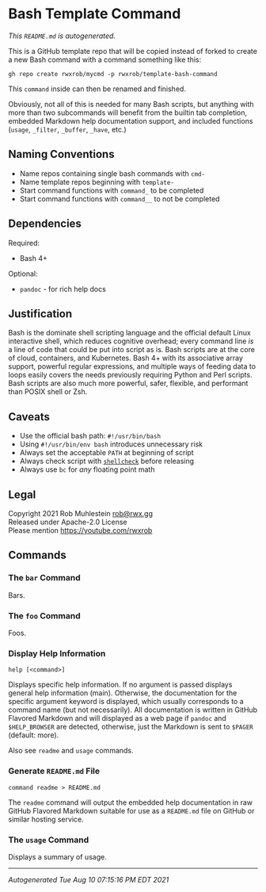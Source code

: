 # Bash Template Command

*This `README.md` is autogenerated.*

This is a GitHub template repo that will be copied instead of forked to
create a new Bash command with a command something like this:

```
gh repo create rwxrob/mycmd -p rwxrob/template-bash-command
```

This `command` inside can then be renamed and finished.

Obviously, not all of this is needed for many Bash scripts, but anything
with more than two subcommands will benefit from the builtin tab
completion, embedded Markdown help documentation support, and included
functions (`usage`, `_filter`, `_buffer`, `_have`, etc.)

## Naming Conventions

* Name repos containing single bash commands with `cmd-`
* Name template repos beginning with `template-`
* Start command functions with `command_` to be completed
* Start command functions with `command__` to not be completed

## Dependencies

Required:

* Bash 4+

Optional:

* `pandoc` - for rich help docs

## Justification

Bash is the dominate shell scripting language and the official default
Linux interactive shell, which reduces cognitive overhead; every command
line *is* a line of code that could be put into script as is. Bash
scripts are at the core of cloud, containers, and Kubernetes. Bash 4+
with its associative array support, powerful regular expressions, and
multiple ways of feeding data to loops easily covers the needs
previously requiring Python and Perl scripts. Bash scripts are also much
more powerful, safer, flexible, and performant than POSIX shell or Zsh.

## Caveats

* Use the official bash path: `#!/usr/bin/bash`
* Using `#!/usr/bin/env bash` introduces unnecessary risk
* Always set the acceptable `PATH` at beginning of script
* Always check script with [`shellcheck`] before releasing
* Always use `bc` for *any* floating point math

[`shellcheck`]: <https://www.shellcheck.net>

## Legal

Copyright 2021 Rob Muhlestein <rob@rwx.gg>  
Released under Apache-2.0 License  
Please mention <https://youtube.com/rwxrob>


## Commands

### The `bar` Command

Bars.

### The `foo` Command

Foos.

### Display Help Information

```
help [<command>]
```

Displays specific help information. If no argument is passed displays
general help information (main). Otherwise, the documentation for the
specific argument keyword is displayed, which usually corresponds to
a command name (but not necessarily). All documentation is written in
GitHub Flavored Markdown and will displayed as a web page if `pandoc`
and `$HELP_BROWSER` are detected, otherwise, just the Markdown is sent
to `$PAGER` (default: more).

Also see `readme` and `usage` commands.

### Generate `README.md` File

```
command readme > README.md
```

The `readme` command will output the embedded help documentation in raw
GitHub Flavored Markdown suitable for use as a `README.md` file on
GitHub or similar hosting service.

### The `usage` Command

Displays a summary of usage.

----

*Autogenerated Tue Aug 10 07:15:16 PM EDT 2021*


